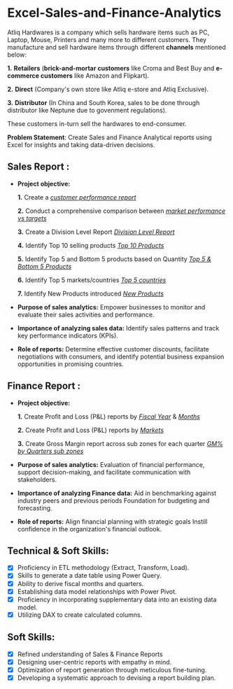 # Excel-Sales-and-Finance-Analytics
Atliq Hardwares is a company which sells hardware items such as PC, Laptop, Mouse, Printers and many more to different customers. They manufacture and sell hardware items through different **channels** mentioned below: 

**1.** **Retailers** (**brick-and-mortar customers** like Croma and Best Buy and **e-commerce customers** like Amazon and Flipkart).

**2.** **Direct** (Company's own store like Atliq e-store and Atliq Exclusive).

**3.** **Distributor** (In China and South Korea, sales to be done through distributor like Neptune due to govenment regulations).

These customers in-turn sell the hardwares to end-consumer. 

 **Problem Statement**: Create Sales and Finance Analytical reports using Excel for insights and taking data-driven decisions.

## Sales Report :

- **Project objective:** 

    **1.** Create a _[customer performance report](https://github.com/Mythili24/Excel-Sales-and-Finance-Analytics/blob/main/Sales%20%26%20Finance%20Analytics%20Report/Customer%20Performance%20Report.pdf)_ 

    **2.** Conduct a comprehensive comparison between _[market performance vs targets](https://github.com/Mythili24/Excel-Sales-and-Finance-Analytics/blob/main/Sales%20%26%20Finance%20Analytics%20Report/Market%20Performance%20Report.pdf)_

    **3.** Create a Division Level Report _[Division Level Report](https://github.com/Mythili24/Excel-Sales-and-Finance-Analytics/blob/main/Sales%20%26%20Finance%20Analytics%20Report/Division%20Level%20Report.pdf)_

    **4.** Identify Top 10 selling products _[Top 10 Products](https://github.com/Mythili24/Excel-Sales-and-Finance-Analytics/blob/main/Sales%20%26%20Finance%20Analytics%20Report/Top%2010%20Products.pdf)_

    **5.** Identify Top 5 and Bottom 5 products based on Quantity _[Top 5 & Bottom 5 Products](https://github.com/Mythili24/Excel-Sales-and-Finance-Analytics/blob/main/Sales%20%26%20Finance%20Analytics%20Report/Top%205%20%26%20Bottom%205%20Products.pdf)_

    **6.** Identify Top 5 markets/countries _[Top 5 countries](https://github.com/Mythili24/Excel-Sales-and-Finance-Analytics/blob/main/Sales%20%26%20Finance%20Analytics%20Report/Top%205%20Countries%20-%202021.pdf)_

    **7.** Identify New Products introduced _[New Products](https://github.com/Mythili24/Excel-Sales-and-Finance-Analytics/blob/main/Sales%20%26%20Finance%20Analytics%20Report/New%20Products%20-%202021.pdf)_
  

- **Purpose of sales analytics:** Empower businesses to monitor and evaluate their sales activities and performance.

- **Importance of analyzing sales data:** Identify sales patterns and track key performance indicators (KPIs).

- **Role of reports:** Determine effective customer discounts, facilitate negotiations with consumers, and identify potential business expansion opportunities in promising countries.


## Finance Report :

- **Project objective:** 

    **1.** Create Profit and Loss (P&L) reports by _[Fiscal Year](https://github.com/Mythili24/Excel-Sales-and-Finance-Analytics/blob/main/Sales%20%26%20Finance%20Analytics%20Report/P%26L%20by%20Fiscal%20Year.pdf)_ & _[Months](https://github.com/Mythili24/Excel-Sales-and-Finance-Analytics/blob/main/Sales%20%26%20Finance%20Analytics%20Report/P%26L%20by%20Fiscal%20Months.pdf)_ 

   **2.** Create Profit and Loss (P&L) reports by _[Markets](https://github.com/Mythili24/Excel-Sales-and-Finance-Analytics/blob/main/Sales%20%26%20Finance%20Analytics%20Report/P%26L%20For%20Markets.pdf)_

   **3.** Create Gross Margin report across sub zones for each quarter _[GM% by Quarters sub zones](https://github.com/Mythili24/Excel-Sales-and-Finance-Analytics/blob/main/Sales%20%26%20Finance%20Analytics%20Report/GM%25%20by%20Quarters%20(sub_zone).pdf)_

- **Purpose of sales analytics:** Evaluation of financial performance, support decision-making, and facilitate communication with stakeholders.

- **Importance of analyzing Finance data:** Aid in benchmarking against industry peers and previous periods Foundation for budgeting and forecasting.

- **Role of reports:** Align financial planning with strategic goals Instill confidence in the organization's financial outlook.


## Technical & Soft Skills:
- [x]	Proficiency in ETL methodology (Extract, Transform, Load).
- [x]	Skills to generate a date table using Power Query.
- [x]	Ability to derive fiscal months and quarters.
- [x]	Establishing data model relationships with Power Pivot.
- [x]	Proficiency in incorporating supplementary data into an existing data model.
- [x]	Utilizing DAX to create calculated columns.

## Soft Skills:
- [x]	Refined understanding of Sales & Finance Reports
- [x]	Designing user-centric reports with empathy in mind.
- [x]	Optimization of report generation through meticulous fine-tuning.
- [x]	Developing a systematic approach to devising a report building plan.
